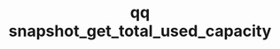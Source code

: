 ---
category: snapshot
command: snapshot_get_total_used_capacity
keywords: qq, qq_cli, snapshot_get_total_used_capacity
optional_options: []
permalink: /qq-cli-command-guide/snapshot/snapshot_get_total_used_capacity.html
positional_options: []
sidebar: qq_cli_command_reference_sidebar
summary: This section explains how to use the <code>qq snapshot_get_total_used_capacity</code>
  command.
synopsis: Get the total space consumed by all snapshots.
title: qq snapshot_get_total_used_capacity
usage: qq snapshot_get_total_used_capacity [-h]

---